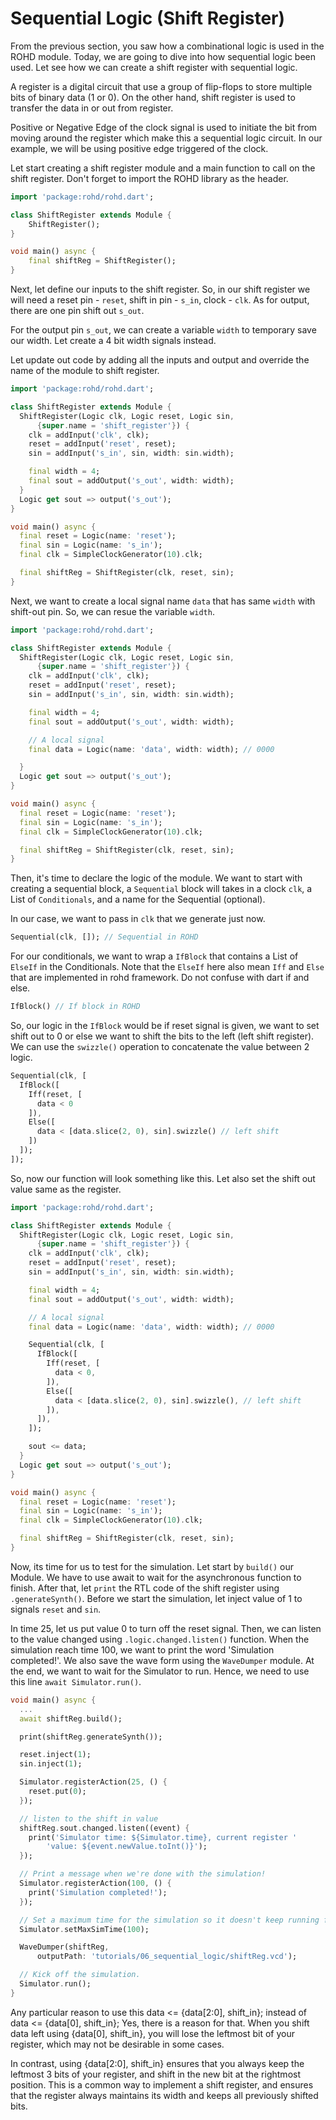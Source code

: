# Sequential Logic (Shift Register)

From the previous section, you saw how a combinational logic is used in the ROHD module. Today, we are going to dive into how sequential logic been used. Let see how we can create a shift register with sequential logic.

A register is a digital circuit that use a group of flip-flops to store multiple bits of binary data (1 or 0). On the other hand, shift register is used to transfer the data in or out from register.

Positive or Negative Edge of the clock signal is used to initiate the bit from moving around the register which make this a sequential logic circuit. In our example, we will be using positive edge triggered of the clock.

Let start creating a shift register module and a main function to call on the shift register. Don't forget to import the ROHD library as the header.

```dart
import 'package:rohd/rohd.dart';

class ShiftRegister extends Module {
    ShiftRegister();
}

void main() async {
    final shiftReg = ShiftRegister();
}
```

Next, let define our inputs to the shift register. So, in our shift register we will need a reset pin - `reset`, shift in pin - `s_in`, clock - `clk`. As for output, there are one pin shift out `s_out`.  

For the output pin `s_out`, we can create a variable `width` to temporary save our width. Let create a 4 bit width signals instead.

Let update out code by adding all the inputs and output and override the name of the module to shift register.

```dart
import 'package:rohd/rohd.dart';

class ShiftRegister extends Module {
  ShiftRegister(Logic clk, Logic reset, Logic sin,
      {super.name = 'shift_register'}) {
    clk = addInput('clk', clk);
    reset = addInput('reset', reset);
    sin = addInput('s_in', sin, width: sin.width);

    final width = 4;
    final sout = addOutput('s_out', width: width);
  }
  Logic get sout => output('s_out');
}

void main() async {
  final reset = Logic(name: 'reset');
  final sin = Logic(name: 's_in');
  final clk = SimpleClockGenerator(10).clk;

  final shiftReg = ShiftRegister(clk, reset, sin);
}
```

Next, we want to create a local signal name `data` that has same `width` with shift-out pin. So, we can resue the variable `width`.

```dart
import 'package:rohd/rohd.dart';

class ShiftRegister extends Module {
  ShiftRegister(Logic clk, Logic reset, Logic sin,
      {super.name = 'shift_register'}) {
    clk = addInput('clk', clk);
    reset = addInput('reset', reset);
    sin = addInput('s_in', sin, width: sin.width);

    final width = 4;
    final sout = addOutput('s_out', width: width);

    // A local signal
    final data = Logic(name: 'data', width: width); // 0000

  }
  Logic get sout => output('s_out');
}

void main() async {
  final reset = Logic(name: 'reset');
  final sin = Logic(name: 's_in');
  final clk = SimpleClockGenerator(10).clk;

  final shiftReg = ShiftRegister(clk, reset, sin);
}
```

Then, it's time to declare the logic of the module. We want to start with creating a sequential block, a `Sequential` block will takes in a clock `clk`, a List of `Conditionals`, and a name for the Sequential (optional).

In our case, we want to pass in `clk` that we generate just now.

```dart
Sequential(clk, []); // Sequential in ROHD
```

For our conditionals, we want to wrap a `IfBlock` that contains a List of `ElseIf` in the Conditionals. Note that the `ElseIf` here also mean `Iff` and `Else` that are implemented in rohd framework. Do not confuse with dart if and else.

```dart
IfBlock() // If block in ROHD
```

So, our logic in the `IfBlock` would be if reset signal is given, we want to set shift out to 0 or else we want to shift the bits to the left (left shift register). We can use the `swizzle()` operation to concatenate the value between 2 logic.

```dart
Sequential(clk, [
  IfBlock([
    Iff(reset, [
      data < 0
    ]),
    Else([
      data < [data.slice(2, 0), sin].swizzle() // left shift
    ])
  ]);
]);
```

So, now our function will look something like this. Let also set the shift out value same as the register.

```dart
import 'package:rohd/rohd.dart';

class ShiftRegister extends Module {
  ShiftRegister(Logic clk, Logic reset, Logic sin,
      {super.name = 'shift_register'}) {
    clk = addInput('clk', clk);
    reset = addInput('reset', reset);
    sin = addInput('s_in', sin, width: sin.width);

    final width = 4;
    final sout = addOutput('s_out', width: width);

    // A local signal
    final data = Logic(name: 'data', width: width); // 0000

    Sequential(clk, [
      IfBlock([
        Iff(reset, [
          data < 0,
        ]),
        Else([
          data < [data.slice(2, 0), sin].swizzle(), // left shift
        ]),
      ]),
    ]); 

    sout <= data;
  }
  Logic get sout => output('s_out');
}

void main() async {
  final reset = Logic(name: 'reset');
  final sin = Logic(name: 's_in');
  final clk = SimpleClockGenerator(10).clk;

  final shiftReg = ShiftRegister(clk, reset, sin);
}
```

Now, its time for us to test for the simulation. Let start by `build()` our Module. We have to use await to wait for the asynchronous function to finish. After that, let `print` the RTL code of the shift register using `.generateSynth()`. Before we start the simulation, let inject value of 1 to signals `reset` and `sin`.

In time 25, let us put value 0 to turn off the reset signal. Then, we can listen to the value changed using `.logic.changed.listen()` function. When the simulation reach time 100, we want to print the word 'Simulation completed!'. We also save the wave form using the `WaveDumper` module. At the end, we want to wait for the Simulator to run. Hence, we need to use this line `await Simulator.run()`.

```dart
void main() async {
  ...
  await shiftReg.build();

  print(shiftReg.generateSynth());

  reset.inject(1);
  sin.inject(1);

  Simulator.registerAction(25, () {
    reset.put(0);
  });

  // listen to the shift in value
  shiftReg.sout.changed.listen((event) {
    print('Simulator time: ${Simulator.time}, current register '
        'value: ${event.newValue.toInt()}');
  });

  // Print a message when we're done with the simulation!
  Simulator.registerAction(100, () {
    print('Simulation completed!');
  });

  // Set a maximum time for the simulation so it doesn't keep running forever.
  Simulator.setMaxSimTime(100);

  WaveDumper(shiftReg,
      outputPath: 'tutorials/06_sequential_logic/shiftReg.vcd');

  // Kick off the simulation.
  Simulator.run();
}
```

Any particular reason to use this  data <= {data[2:0], shift_in};
instead of 
data <= {data[0], shift_in};
Yes, there is a reason for that. When you shift data left using {data[0], shift_in}, you will lose the leftmost bit of your register, which may not be desirable in some cases.

In contrast, using {data[2:0], shift_in} ensures that you always keep the leftmost 3 bits of your register, and shift in the new bit at the rightmost position. This is a common way to implement a shift register, and ensures that the register always maintains its width and keeps all previously shifted bits.